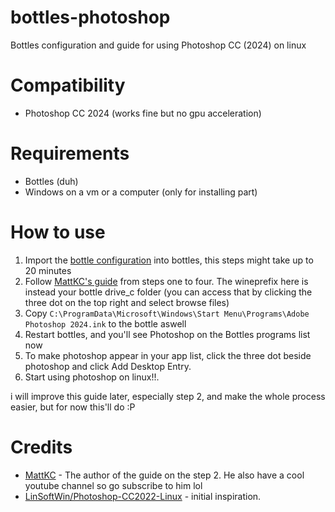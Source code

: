 # bottles-photoshop
Bottles configuration and guide for using Photoshop CC (2024) on linux

# Compatibility

- Photoshop CC 2024 (works fine but no gpu acceleration)

# Requirements

- Bottles (duh)
- Windows on a vm or a computer (only for installing part)

# How to use

1. Import the [bottle configuration](https://raw.githubusercontent.com/warofzen/bottles-photoshop/main/Photoshop.yml) into bottles, this steps might take up to 20 minutes
2. Follow [MattKC's guide](https://forum.mattkc.com/viewtopic.php?t=336) from steps one to four. The wineprefix here is instead your bottle drive_c folder (you can access that by clicking the three dot on the top right and select browse files)
3. Copy `C:\ProgramData\Microsoft\Windows\Start Menu\Programs\Adobe Photoshop 2024.ink` to the bottle aswell
4. Restart bottles, and you'll see Photoshop on the Bottles programs list now
5. To make photoshop appear in your app list, click the three dot beside photoshop and click Add Desktop Entry.
6. Start using photoshop on linux!!.

i will improve this guide later, especially step 2, and make the whole process easier, but for now this'll do :P

# Credits

- [MattKC](https://mattkc.com/) - The author of the guide on the step 2. He also have a cool youtube channel so go subscribe to him lol
- [LinSoftWin/Photoshop-CC2022-Linux](https://github.com/LinSoftWin/Photoshop-CC2022-Linux/) - initial inspiration.
